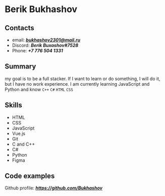 # Berik Bukhashov

## Contacts
* email: ***bukhashov2301@mail.ru***
* Discord: ***Berik Buxashov#7528***
* Phone: ***+7 776 504 1331*** 

## Summary
my goal is to be a full stacker. If I want to learn or do something, I will do it, but I have no work experience. 
I am currently learning JavaScript and Python and know `C++` `C#` `HTML` `CSS`

## Skills
* HTML
* CSS
* JavaScript
* Vue.js
* Git
* C and C++
* C#
* Python
* Figma

## Code examples
Github profile: ***<https://github.com/Bukhashov>***
